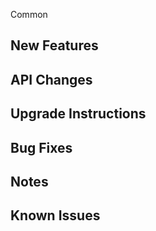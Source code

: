 Common <version>

## New Features

## API Changes

## Upgrade Instructions

## Bug Fixes

## Notes

## Known Issues
